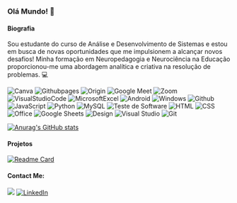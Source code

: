 ### Olá Mundo! 👋

#### Biografia

Sou estudante do curso de Análise e Desenvolvimento de Sistemas e estou em busca de novas oportunidades que me impulsionem a alcançar novos desafios! Minha formação em Neuropedagogia e Neurociência na Educação proporcionou-me uma abordagem analítica e criativa na resolução de problemas. 💻

![Canva](https://img.shields.io/badge/Canva-%2300C4CC.svg?&style=for-the-badge&logo=Canva&logoColor=white)
![Githubpages](https://img.shields.io/badge/GitHub%20Pages-222222?style=for-the-badge&logo=GitHub%20Pages&logoColor=white)
![Origin](https://img.shields.io/badge/Origin-148EFF?style=for-the-badge&logo=origin&logoColor=white)
![Google Meet](https://img.shields.io/badge/Google%20Meet-00897B?style=for-the-badge&logo=google-meet&logoColor=white)
![Zoom](https://img.shields.io/badge/Zoom-2D8CFF?style=for-the-badge&logo=zoom&logoColor=white)
![VisualStudioCode](https://img.shields.io/badge/Visual_Studio_Code-0078D4?style=for-the-badge&logo=visual%20studio%20code&logoColor=white)
![MicrosoftExcel](https://img.shields.io/badge/Microsoft_Excel-217346?style=for-the-badge&logo=microsoft-excel&logoColor=white)
![Android](https://img.shields.io/badge/Android-3DDC84?style=for-the-badge&logo=android&logoColor=whit)
![Windows](https://img.shields.io/badge/Windows-0078D6?style=for-the-badge&logo=windows&logoColor=white)
![Github](https://img.shields.io/badge/GitHub-100000?style=for-the-badge&logo=github&logoColor=white)
![JavaScript](https://img.shields.io/badge/JavaScript-F7DF1E?style=for-the-badge&logo=javascript&logoColor=black)
![Python](https://img.shields.io/badge/Python-3776AB?style=for-the-badge&logo=python&logoColor=white)
![MySQL](https://img.shields.io/badge/MySQL-4479A1?style=for-the-badge&logo=mysql&logoColor=white)
![Teste de Software](https://img.shields.io/badge/Teste_de_Software-33CC33?style=for-the-badge)
![HTML](https://img.shields.io/badge/HTML-E34F26?style=for-the-badge&logo=html5&logoColor=white)
![CSS](https://img.shields.io/badge/CSS-1572B6?style=for-the-badge&logo=css3&logoColor=white)
![Office](https://img.shields.io/badge/Office-D83B01?style=for-the-badge&logo=microsoft-office&logoColor=white)
![Google Sheets](https://img.shields.io/badge/Google_Sheets-34A853?style=for-the-badge&logo=google-sheets&logoColor=white)
![Design](https://img.shields.io/badge/Design-FF6B6B?style=for-the-badge)
![Visual Studio](https://img.shields.io/badge/Visual_Studio-5C2D91?style=for-the-badge&logo=visual-studio&logoColor=white)
![Git](https://img.shields.io/badge/Git-F05032?style=for-the-badge&logo=git&logoColor=white)


[![Anurag's GitHub stats](https://github-readme-stats.vercel.app/api?username=eirayanna)](https://github.com/anuraghazra/github-readme-stats)

#### Projetos

[![Readme Card](https://github-readme-stats.vercel.app/api/pin/?username=eirayanna&repo=eirayanna.github.io )](https://github.com/anuraghazra/github-readme-stats)

#### Contact Me:

[<img src='https://img.shields.io/badge/Instagram-E4405F?style=for-the-badge&logo=instagram&logoColor=white'>](instagram.com/raayannaoliveira)
<a href="https://www.linkedin.com/in/rayanna-albuquerque-47b3901b5/">
    <img src="https://img.shields.io/badge/LinkedIn-0077B5?style=for-the-badge&logo=linkedin&logoColor=white" alt="LinkedIn">
</a>

